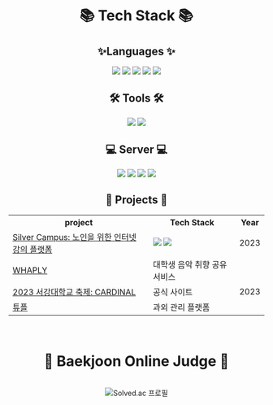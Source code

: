 
<div align="center">
  <h1>📚 Tech Stack 📚</h1>
</div>

<div align="center">
  <h2>✨Languages ✨ </h2>
</div>

<div align="center">
	<img src="https://img.shields.io/badge/c++-00599C?style=flat&logo=cplusplus&logoColor=white" />
	<img src="https://img.shields.io/badge/C-A8B9CC?style=flat&logo=c&logoColor=white" />
	<img src="https://img.shields.io/badge/python-3776AB?style=flat&logo=python&logoColor=white" />
  <img src="https://img.shields.io/badge/Java-4B4B77?style=flat&logo=Java&logoColor=white" />
  <img src="https://img.shields.io/badge/HTML-E34F26?style=flat&logo=html5&logoColor=white" />
</div>

<div align="center">
  <h2>🛠️ Tools 🛠️ </h2>
</div>

<div align="center">
	<img src="https://img.shields.io/badge/Django-092E20?style=flat&logo=django&logoColor=white" />
	<img src="https://img.shields.io/badge/Spring-6DB33F?style=flat&logo=spring&logoColor=white" />
</div>

<div align="center">
  <h2>💻 Server 💻</h2>
</div>

<div align="center">
	<img src="https://img.shields.io/badge/AWS-232F3E?style=flat&logo=amazonaws&logoColor=white" />
	<img src="https://img.shields.io/badge/S3-569A31?style=flat&logo=amazons3&logoColor=white" />
	<img src="https://img.shields.io/badge/RDS-527FFF?style=flat&logo=amazonrds&logoColor=white" />
	<img src="https://img.shields.io/badge/EC2-FF9900?style=flat&logo=amazonec2&logoColor=white" />
</div>

<div align="center">
  <h2>🍎 Projects 🍎</h2>
</div>

<div align="center">
  <table>
    <tr>
      <th>project</th>
      <th>Tech Stack</th>
      <th>Year</th>
    </tr>
    <tr>
      <td><a href="https://drive.google.com/file/d/15VXm0KVYfjIYbRgcn1ALwNySjfl2Sclr/view?usp=sharing">Silver Campus: 노인을 위한 인터넷 강의 플랫폼 </a></td>
      <td>
	      <img src="https://img.shields.io/badge/python-3776AB?style=flat&logo=python&logoColor=white"/>
	      <img src="https://img.shields.io/badge/Django-092E20?style=flat&logo=django&logoColor=white"/>
      </td>
      <td>2023</td>
    </tr>
    <tr>
      <td><a href="링크">WHAPLY</a></td>
      <td>대학생 음악 취향 공유 서비스</td>
      <td></td>
    </tr>
    <tr>
      <td><a href="링크">2023 서강대학교 축제: CARDINAL</a></td>
      <td>공식 사이트</td>
      <td>2023</td>
    </tr>
    <tr>
      <td><a href="링크">튜플</a></td>
      <td>과외 관리 플랫폼</td>
      <td></td>
    </tr>
  </table>
</div>

<br>

<div align="center">
  <h1>🚩 Baekjoon Online Judge 🚩</h1>
</div><br>

<div align="center">
	<img class="centered-image" src="http://mazassumnida.wtf/api/v2/generate_badge?boj=aprilfo01s" alt="Solved.ac 프로필">
</div>


